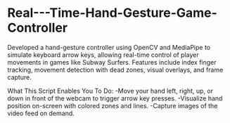 # Real---Time-Hand-Gesture-Game-Controller
Developed a hand-gesture controller using OpenCV and MediaPipe to simulate keyboard arrow keys, allowing real-time control of player movements in games like Subway Surfers. Features include index finger tracking, movement detection with dead zones, visual overlays, and frame capture.

What This Script Enables You To Do:
-Move your hand left, right, up, or down in front of the webcam to trigger arrow key presses.
-Visualize hand position on-screen with colored zones and lines.
-Capture images of the video feed on demand.
